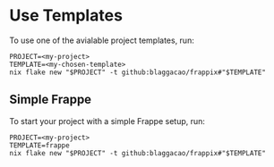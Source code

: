 # Use Templates

To use one of the avialable project templates, run:

```console
PROJECT=<my-project>
TEMPLATE=<my-chosen-template>
nix flake new "$PROJECT" -t github:blaggacao/frappix#"$TEMPLATE"
```

## Simple Frappe

To start your project with a simple Frappe setup, run:

```console
PROJECT=<my-project>
TEMPLATE=frappe
nix flake new "$PROJECT" -t github:blaggacao/frappix#"$TEMPLATE"
```
